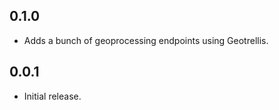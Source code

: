 ## 0.1.0

- Adds a bunch of geoprocessing endpoints using Geotrellis.

## 0.0.1

- Initial release.
